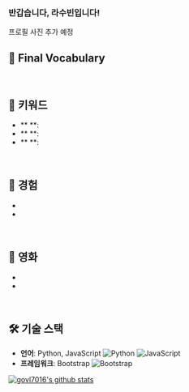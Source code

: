 ### 반갑습니다, 라수빈입니다!
프로필 사진 추가 예정

## 🤩 Final Vocabulary

<br />

## 🤔 키워드
- ** **: 
- ** **: 
- ** **:
<br />

## 🤗 경험
-
-
<br />

## 🥹 영화
- 
-
<br />

## 🛠 기술 스택
- **언어**: Python, JavaScript
![Python](https://img.shields.io/badge/-Python-3776AB?style=flat&logo=python&logoColor=white)
![JavaScript](https://img.shields.io/badge/-JavaScript-F7DF1E?style=flat&logo=javascript&logoColor=black)
- **프레임워크**: Bootstrap
![Bootstrap](https://img.shields.io/badge/Bootstrapap-7952B3?style=flat-square&logo=bootstrap&logoColor=white)


[![govl7016's github stats](https://github-readme-stats.vercel.app/api?username=govl7016&show_icons=true)](https://github.com/govl7016/govl7016)

